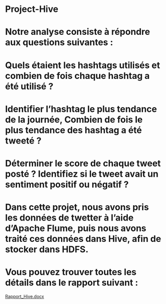 # Project-Hive
# Notre analyse consiste à répondre aux questions suivantes : 
#	Quels étaient les hashtags utilisés et combien de fois chaque hashtag a été utilisé ?
#	Identifier l’hashtag le plus tendance de la journée, Combien de fois le plus tendance des hashtag a été tweeté ? 
#	Déterminer le score de chaque tweet posté ? Identifiez si le tweet avait un sentiment positif ou négatif ?

# Dans cette projet, nous avons pris les données de twetter à l’aide d’Apache Flume, puis nous avons traité ces données dans Hive, afin de stocker dans HDFS.

# Vous pouvez trouver toutes les détails dans le rapport suivant : 

[Rapport_Hive.docx](https://github.com/EZ-ZAHAR/Analyse-des-donnees-Twitter-/files/8957837/Rapport_Hive.docx)
